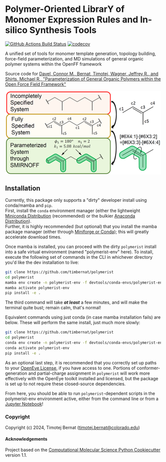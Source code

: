 Polymer-Oriented LibrarY of Monomer Expression Rules and In-silico Synthesis Tools
==============================
[//]: # (Badges)
[![GitHub Actions Build Status](https://github.com/timbernat/polymerist/workflows/CI/badge.svg)](https://github.com/timbernat/polymerist/actions?query=workflow%3ACI)
[![codecov](https://codecov.io/gh/timbernat/polymerist/main/graph/badge.svg)](https://codecov.io/gh/timbernat/polymerist/branch/main)

A unified set of tools for monomer template generation, topology building, force-field parameterization, and MD simulations of general organic polymer systems within the OpenFF framework

Source code for [Davel, Connor M., Bernat, Timotej, Wagner, Jeffrey R., and Shirts, Michael R., "Parameterization of General Organic Polymers within the Open Force Field Framework"](https://pubs.acs.org/doi/10.1021/acs.jcim.3c01691)

![abstract](docs/_static/polymer_param_graphic_TOC.png)


## Installation

Currently, this package only supports a "dirty" developer install using conda/mamba and `pip`.  
First, install the `conda` environment manager (either the lightweight [Miniconda Distribution](https://docs.anaconda.com/free/miniconda/miniconda-install/) (recommended) or the bulkier [Anaconda Distribution](https://www.anaconda.com/download)).  
Further, it is highly recommended (but optional) that you install the mamba package manager (either through [Miniforge or Conda](https://mamba.readthedocs.io/en/latest/installation/mamba-installation.html)); this will greatly accelerate download times.  

Once mamba is installed, you can proceed with the dirty `polymerist` install into a safe virtual environment (named "polymerist-env" here).
To install, execute the following set of commands in the CLI in whichever directory you'd like the dev installation to live:
```sh
git clone https://github.com/timbernat/polymerist
cd polymerist
mamba env create -n polymerist-env -f devtools/conda-envs/polymerist-env.yml
mamba activate polymerist-env
pip install -e .
```
The third command will take **_at least_** a few minutes, and will make the terminal quite bust; remain calm, that's normal!

Equivalent commands using just conda (in case mamba installation fails) are below. These will perform the same install, just much more slowly:
```sh
git clone https://github.com/timbernat/polymerist
cd polymerist
conda env create -n polymerist-env -f devtools/conda-envs/polymerist-env.yml
conda activate polymerist-env
pip install -e .
```
As an optional last step, it is recommended that you correctly set up paths to your [OpenEye License](https://docs.eyesopen.com/toolkits/python/quickstart-python/license.html), if you have access to one.
Portions of conformer-generation and partial-charge assignment in `polymerist` will work more effectively with the OpenEye toolkit installed and licensed, but the package is set up to not require these closed-source dependencies.

From here, you should be able to run `polymerist`-dependent scripts in the polymerist-env environment active, either from the command line or from a [Jupyter Notebook](https://jupyter.org/)!


### Copyright

Copyright (c) 2024, Timotej Bernat (timotej.bernat@colorado.edu)


#### Acknowledgements
 
Project based on the 
[Computational Molecular Science Python Cookiecutter](https://github.com/molssi/cookiecutter-cms) version 1.1.
